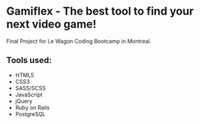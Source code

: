 # Gamiflex - The best tool to find your next video game!

Final Project for Le Wagon Coding Bootcamp in Montreal.

## Tools used:

* HTML5
* CSS3
* SASS/SCSS
* JavaScript
* jQuery
* Ruby on Rails
* PostgreSQL
